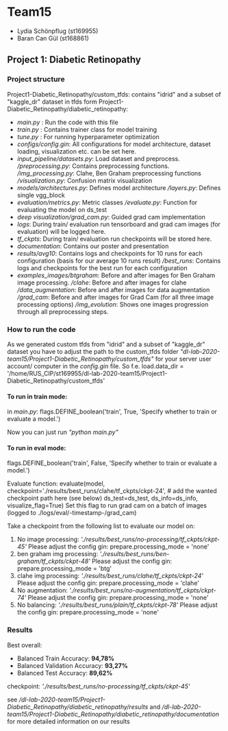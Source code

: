# Team15
- Lydia Schönpflug (st169955)
- Baran Can Gül (st168861)

## Project 1: Diabetic Retinopathy

### Project structure
Project1-Diabetic_Retinopathy/custom_tfds: contains "idrid" and a subset of "kaggle_dr" dataset in tfds form
Project1-Diabetic_Retinopathy/diabetic_retinopathy:
- *main.py* : Run the code with this file
- *train.py* : Contains trainer class for model training
- *tune.py* : For running hyperparameter optimization
- *configs/config.gin*: All configurations for model architecture, dataset loading, visualization etc. can be set here.
- *input_pipeline/datasets.py*: Load dataset and preprocess.
                */preprocessing.py*: Contains preprocessing functions.
                */img_processing.py*: Clahe, Ben Graham preprocessing functions
                */visualization.py*: Confusion matrix visualization
- *models/architectures.py*: Defines model architecture
        */layers.py*: Defines single vgg_block
- *evaluation/metrics.py*: Metric classes
            */evaluate.py*: Function for evaluating the model on ds_test
- *deep visualization/grad_cam.py*: Guided grad cam implementation
- *logs*: During train/ evaluation run tensorboard and grad cam images (for evaluation) will be logged here.
- *tf_ckpts*: During train/ evaluation run checkpoints will be stored here.
- *documentation*: Contains our poster and presentation
- *results/avg10*: Contains logs and checkpoints for 10 runs for each configuration (basis for our average 10 runs result)
         */best_runs*: Contains logs and checkpoints for the best run for each configuration
- *examples_images/btgraham*: Before and after images for Ben Graham image processing.
                 */clahe*: Before and after images for clahe
                 */data_augmentation*: Before and after images for data augmentation
                 */grad_cam*: Before and after images for Grad Cam (for all three image processing options)
                 */img_evolution*: Shows one images progression through all preprocessing steps.

### How to run the code
As we generated custom tfds from "idrid" and a subset of "kaggle_dr" dataset you have to adjust the path to the custom_tfds folder
*"dl-lab-2020-team15/Project1-Diabetic_Retinopathy/custom_tfds"* for your server user account/ computer in the *config.gin* file.
So f.e. load.data_dir = '/home/RUS_CIP/st169955/dl-lab-2020-team15/Project1-Diabetic_Retinopathy/custom_tfds'

#### To run in train mode:
in *main.py*:
flags.DEFINE_boolean('train', True, 'Specify whether to train or evaluate a model.')

Now you can just run *"python main.py"*

#### To run in eval mode:
flags.DEFINE_boolean('train', False, 'Specify whether to train or evaluate a model.')

Evaluate function:
evaluate(model,
         checkpoint='./results/best_runs/clahe/tf_ckpts/ckpt-24', # add the wanted checkpoint path here (see below)
         ds_test=ds_test,
         ds_info=ds_info,
         visualize_flag=True) Set this flag to run grad cam on a batch of images (logged to ./logs/eval/-timestamp-/grad_cam)

Take a checkpoint from the following list to evaluate our model on:
1. No image processing:       *'./results/best_runs/no-processing/tf_ckpts/ckpt-45'*
   Please adjust the config gin: prepare.processing_mode = 'none'
2. ben graham img processing: *'./results/best_runs/ben-graham/tf_ckpts/ckpt-48'*
   Please adjust the config gin: prepare.processing_mode = 'btg' 
3. clahe img processing:      *'./results/best_runs/clahe/tf_ckpts/ckpt-24'*
   Please adjust the config gin: prepare.processing_mode = 'clahe'
4. No augmentation:           *'./results/best_runs/no-augmentation/tf_ckpts/ckpt-74'*
   Please adjust the config gin: prepare.processing_mode = 'none'
5. No balancing:              *'./results/best_runs/plain/tf_ckpts/ckpt-78'*
   Please adjust the config gin: prepare.processing_mode = 'none'

### Results
Best overall: 
- Balanced Train Accuracy: **94,78%**
- Balanced Validation Accuracy: **93,27%**
- Balanced Test Accuracy: **89,62%**
 
checkpoint: *'./results/best_runs/no-processing/tf_ckpts/ckpt-45'*

see */dl-lab-2020-team15/Project1-Diabetic_Retinopathy/diabetic_retinopathy/results* and */dl-lab-2020-team15/Project1-Diabetic_Retinopathy/diabetic_retinopathy/documentation* for more detailed information on our results
